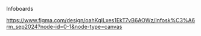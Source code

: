Infoboards

https://www.figma.com/design/oahKqILxes1EkT7vB6AOWz/Infosk%C3%A6rm_sep2024?node-id=0-1&node-type=canvas
